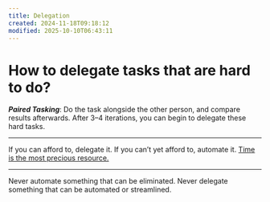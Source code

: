 ```yaml
---
title: Delegation
created: 2024-11-18T09:18:12
modified: 2025-10-10T06:43:11
---
```


# How to delegate tasks that are hard to do?

_**Paired Tasking**_: Do the task alongside the other person, and compare results afterwards. After 3–4 iterations, you can begin to delegate these hard tasks.

---

If you can afford to, delegate it. If you can’t yet afford to, automate it. [Time is the most precious resource.](Time%20is%20the%20most%20valuable%20asset.md)

---

Never automate something that can be eliminated.
Never delegate something that can be automated or streamlined.
